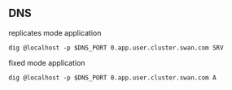 ## DNS

replicates mode application

```
dig @localhost -p $DNS_PORT 0.app.user.cluster.swan.com SRV
```

fixed mode application

```
dig @localhost -p $DNS_PORT 0.app.user.cluster.swan.com A
```
